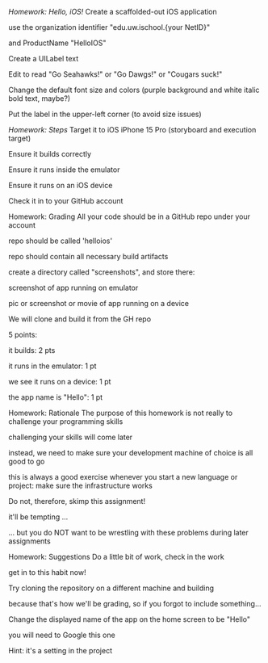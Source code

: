*Homework: Hello, iOS!*
Create a scaffolded-out iOS application

use the organization identifier "edu.uw.ischool.{your NetID}"

and ProductName "HelloIOS"

Create a UILabel text

Edit to read "Go Seahawks!" or "Go Dawgs!" or "Cougars suck!"

Change the default font size and colors (purple background and white italic bold text, maybe?)

Put the label in the upper-left corner (to avoid size issues)

*Homework: Steps*
Target it to iOS iPhone 15 Pro (storyboard and execution target)

Ensure it builds correctly

Ensure it runs inside the emulator

Ensure it runs on an iOS device

Check it in to your GitHub account

Homework: Grading
All your code should be in a GitHub repo under your account

repo should be called 'helloios'

repo should contain all necessary build artifacts

create a directory called "screenshots", and store there:

screenshot of app running on emulator

pic or screenshot or movie of app running on a device

We will clone and build it from the GH repo

5 points:

it builds: 2 pts

it runs in the emulator: 1 pt

we see it runs on a device: 1 pt

the app name is "Hello": 1 pt

Homework: Rationale
The purpose of this homework is not really to challenge your programming skills

challenging your skills will come later

instead, we need to make sure your development machine of choice is all good to go

this is always a good exercise whenever you start a new language or project: make sure the infrastructure works

Do not, therefore, skimp this assignment!

it'll be tempting ...

... but you do NOT want to be wrestling with these problems during later assignments

Homework: Suggestions
Do a little bit of work, check in the work

get in to this habit now!

Try cloning the repository on a different machine and building

because that's how we'll be grading, so if you forgot to include something...

Change the displayed name of the app on the home screen to be "Hello"

you will need to Google this one

Hint: it's a setting in the project
